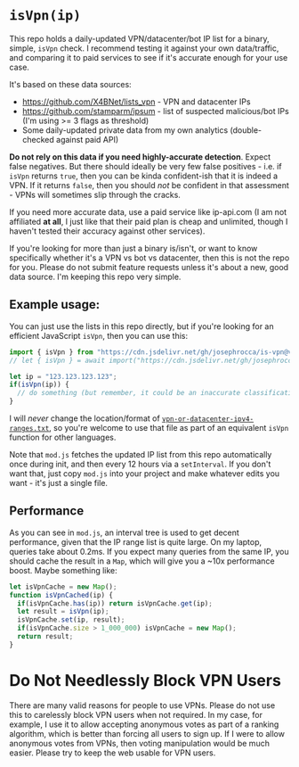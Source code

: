 # `isVpn(ip)`
This repo holds a daily-updated VPN/datacenter/bot IP list for a binary, simple, `isVpn` check. I recommend testing it against your own data/traffic, and comparing it to paid services to see if it's accurate enough for your use case.

It's based on these data sources:

* https://github.com/X4BNet/lists_vpn - VPN and datacenter IPs
* https://github.com/stamparm/ipsum - list of suspected malicious/bot IPs (I'm using >= 3 flags as threshold)
* Some daily-updated private data from my own analytics (double-checked against paid API)

**Do not rely on this data if you need highly-accurate detection**. Expect false negatives. But there should ideally be very few false positives - i.e. if `isVpn` returns `true`, then you can be kinda confident-ish that it is indeed a VPN. If it returns `false`, then you should *not* be confident in that assessment - VPNs will sometimes slip through the cracks. 

If you need more accurate data, use a paid service like ip-api.com (I am not affiliated **at all**, I just like that their paid plan is cheap and unlimited, though I haven't tested their accuracy against other services). 

If you're looking for more than just a binary is/isn't, or want to know specifically whether it's a VPN vs bot vs datacenter, then this is not the repo for you. Please do not submit feature requests unless it's about a new, good data source. I'm keeping this repo very simple.

## Example usage:
You can just use the lists in this repo directly, but if you're looking for an efficient JavaScript `isVpn`, then you can use this:
```js
import { isVpn } from "https://cdn.jsdelivr.net/gh/josephrocca/is-vpn@v0.0.2/mod.js";
// let { isVpn } = await import("https://cdn.jsdelivr.net/gh/josephrocca/is-vpn@v0.0.2/mod.js");

let ip = "123.123.123.123";
if(isVpn(ip)) {
  // do something (but remember, it could be an inaccurate classification)
}
```
I will *never* change the location/format of [`vpn-or-datacenter-ipv4-ranges.txt`](https://raw.githubusercontent.com/josephrocca/is-vpn/main/vpn-or-datacenter-ipv4-ranges.txt), so you're welcome to use that file as part of an equivalent `isVpn` function for other languages.

Note that `mod.js` fetches the updated IP list from this repo automatically once during init, and then every 12 hours via a `setInterval`. If you don't want that, just copy `mod.js` into your project and make whatever edits you want - it's just a single file.

## Performance
As you can see in `mod.js`, an interval tree is used to get decent performance, given that the IP range list is quite large. On my laptop, queries take about 0.2ms. If you expect many queries from the same IP, you should cache the result in a `Map`, which will give you a ~10x performance boost. Maybe something like:
```js
let isVpnCache = new Map();
function isVpnCached(ip) {
  if(isVpnCache.has(ip)) return isVpnCache.get(ip);
  let result = isVpn(ip);
  isVpnCache.set(ip, result);
  if(isVpnCache.size > 1_000_000) isVpnCache = new Map();
  return result;
}
```

# Do Not Needlessly Block VPN Users
There are many valid reasons for people to use VPNs. Please do not use this to carelessly block VPN users when not required. In my case, for example, I use it to allow accepting anonymous votes as part of a ranking algorithm, which is better than forcing all users to sign up. If I were to allow anonymous votes from VPNs, then voting manipulation would be much easier. Please try to keep the web usable for VPN users.


